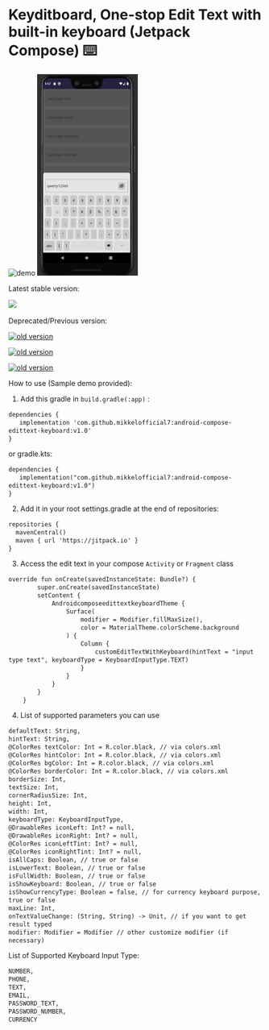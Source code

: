 # Keyditboard, One-stop Edit Text with built-in keyboard (Jetpack Compose) ⌨️

<div align="left">
  <img src="https://github.com/mikkelofficial7/android-compose-edittext-keyboard/blob/main/demo.gif" alt="demo" width="200" height="400">
  <img src="https://github.com/mikkelofficial7/android-compose-edittext-keyboard/blob/main/sample.png" alt="demo" width="200" height="400">
</div>

Latest stable version: 

[![](https://jitpack.io/v/mikkelofficial7/android-compose-edittext-keyboard.svg)](https://github.com/mikkelofficial7/android-compose-edittext-keyboard/releases/tag/v1.2)

Deprecated/Previous version: 

[![old version](https://img.shields.io/badge/JitPack-v1.2-f30a06)](https://github.com/mikkelofficial7/android-compose-edittext-keyboard/releases/tag/v1.2)

[![old version](https://img.shields.io/badge/JitPack-v1.1-f30a06)](https://github.com/mikkelofficial7/android-compose-edittext-keyboard/releases/tag/v1.1)

[![old version](https://img.shields.io/badge/JitPack-v1.0-f30a06)](https://github.com/mikkelofficial7/android-compose-edittext-keyboard/releases/tag/v1.0)

How to use (Sample demo provided):

1. Add this gradle in ```build.gradle(:app)``` :
```
dependencies {
   implementation 'com.github.mikkelofficial7:android-compose-edittext-keyboard:v1.0'
}
 ```
or gradle.kts:
```
dependencies {
   implementation("com.github.mikkelofficial7:android-compose-edittext-keyboard:v1.0")
}
 ```

2. Add it in your root settings.gradle at the end of repositories:
```
repositories {
  mavenCentral()
  maven { url 'https://jitpack.io' }
}
```

3. Access the edit text in your compose ```Activity``` or ```Fragment``` class
```
override fun onCreate(savedInstanceState: Bundle?) {
        super.onCreate(savedInstanceState)
        setContent {
            AndroidcomposeedittextkeyboardTheme {
                Surface(
                    modifier = Modifier.fillMaxSize(),
                    color = MaterialTheme.colorScheme.background
                ) {
                    Column {
                        customEditTextWithKeyboard(hintText = "input type text", keyboardType = KeyboardInputType.TEXT)
                    }
                }
            }
        }
    }
```

4. List of supported parameters you can use
```
defaultText: String,
hintText: String,
@ColorRes textColor: Int = R.color.black, // via colors.xml
@ColorRes hintColor: Int = R.color.black, // via colors.xml
@ColorRes bgColor: Int = R.color.black, // via colors.xml
@ColorRes borderColor: Int = R.color.black, // via colors.xml
borderSize: Int,
textSize: Int,
cornerRadiusSize: Int,
height: Int,
width: Int,
keyboardType: KeyboardInputType,
@DrawableRes iconLeft: Int? = null,
@DrawableRes iconRight: Int? = null,
@ColorRes iconLeftTint: Int? = null,
@ColorRes iconRightTint: Int? = null,
isAllCaps: Boolean, // true or false
isLowerText: Boolean, // true or false
isFullWidth: Boolean, // true or false
isShowKeyboard: Boolean, // true or false
isShowCurrencyType: Boolean = false, // for currency keyboard purpose, true or false
maxLine: Int,
onTextValueChange: (String, String) -> Unit, // if you want to get result typed
modifier: Modifier = Modifier // other customize modifier (if necessary)
```

List of Supported Keyboard Input Type: 
```
NUMBER,
PHONE,
TEXT,
EMAIL,
PASSWORD_TEXT,
PASSWORD_NUMBER,
CURRENCY
```
